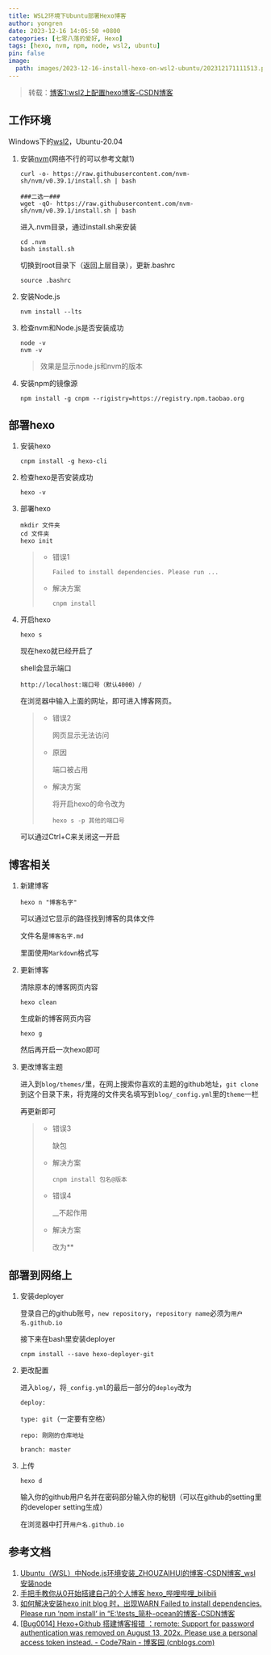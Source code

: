```yaml
---
title: WSL2环境下Ubuntu部署Hexo博客
author: yongren
date: 2023-12-16 14:05:50 +0800
categories: [七零八落的爱好, Hexo]
tags: [hexo, nvm, npm, node, wsl2, ubuntu]
pin: false
image:
  path: images/2023-12-16-install-hexo-on-wsl2-ubuntu/202312171111513.png
---
```


> 转载：[博客1:wsl2上配置hexo博客-CSDN博客](https://blog.csdn.net/iamtheplayer/article/details/128317770)

## 工作环境

Windows下的[wsl2](https://so.csdn.net/so/search?q=wsl2&spm=1001.2101.3001.7020)，Ubuntu-20.04

1. 安装[nvm](https://so.csdn.net/so/search?q=nvm&spm=1001.2101.3001.7020)(网络不行的可以参考文献1)

    ```
    curl -o- https://raw.githubusercontent.com/nvm-sh/nvm/v0.39.1/install.sh | bash
    
    ###二选一###
    wget -qO- https://raw.githubusercontent.com/nvm-sh/nvm/v0.39.1/install.sh | bash
    ```

    进入.nvm目录，通过install.sh来安装

    ```
    cd .nvm
    bash install.sh
    ```

    切换到root目录下（返回上层目录），更新.bashrc

    ```
    source .bashrc
    ```

2. 安装Node.js

    ```
    nvm install --lts
    ```

3. 检查nvm和Node.js是否安装成功

    ```
    node -v
    nvm -v
    ```

    > 效果是显示node.js和nvm的版本

4. 安装npm的镜像源

    ```
    npm install -g cnpm --rigistry=https://registry.npm.taobao.org
    ```

## 部署hexo
1. 安装hexo
    ```
    cnpm install -g hexo-cli
    ```

6. 检查hexo是否安装成功

    ```
    hexo -v
    ```

7. 部署hexo

    ```
    mkdir 文件夹
    cd 文件夹
    hexo init
    ```

    > - 错误1
    >
    >   `Failed to install dependencies. Please run ...`
    >
    > - 解决方案
    >
    >   `cnpm install`
    
8. 开启hexo

    ```
    hexo s
    ```

    现在hexo就已经开启了

    shell会显示端口

    ```
    http://localhost:端口号（默认4000）/
    ```

    在浏览器中输入上面的网址，即可进入博客网页。

    > - 错误2
    >
    >   网页显示无法访问
    >
    > - 原因
    >
    >   端口被占用
    >
    > - 解决方案
    >
    >   将开启hexo的命令改为
    >
    >   `hexo s -p 其他的端口号`
    >
    
    可以通过Ctrl+C来关闭这一开启

## 博客相关
1. 新建博客

    ```
    hexo n "博客名字"
    ```

    可以通过它显示的路径找到博客的具体文件

    文件名是`博客名字.md`

    里面使用`Markdown`格式写

2. 更新博客

    清除原本的博客网页内容

    ```
    hexo clean
    ```

    生成新的博客网页内容

    ```
    hexo g
    ```

    然后再开启一次hexo即可

3. 更改博客主题

    进入到`blog/themes/`里，在网上搜索你喜欢的主题的github地址，`git clone`到这个目录下来，将克隆的文件夹名填写到`blog/_config.yml`里的`theme`一栏

    再更新即可

    > - 错误3
    >
    >   缺包
    >
    > - 解决方案
    >
    >   `cnpm install 包名@版本`
    >
    > - 错误4
    >
    >   __不起作用
    >
    > - 解决方案
    >
    >   改为**

## 部署到网络上

1. 安装deployer

   登录自己的github账号，`new repository`，`repository name`必须为`用户名.github.io`

   接下来在bash里安装deployer

   `cnpm install --save hexo-deployer-git`

2. 更改配置

   进入`blog/`，将`_config.yml`的最后一部分的`deploy`改为

   `deploy:`

   `type: git`（一定要有空格）

   `repo: 刚刚的仓库地址`

   `branch: master`

3. 上传

   `hexo d`

   输入你的github用户名并在密码部分输入你的秘钥（可以在github的setting里的developer setting生成）

   在浏览器中打开`用户名.github.io`

## 参考文档

1. [Ubuntu（WSL）中Node.js环境安装_ZHOUZAIHUI的博客-CSDN博客_wsl 安装node](https://blog.csdn.net/gandongusa/article/details/123010941)
2. [手把手教你从0开始搭建自己的个人博客 hexo_哔哩哔哩_bilibili](https://www.bilibili.com/video/BV1Yb411a7ty/?vd_source=92b6f4a65908f6aa7ab090b39f23b212)
3. [如何解决安装hexo init blog 时，出现WARN Failed to install dependencies. Please run ‘npm install‘ in “E:\tests_简朴-ocean的博客-CSDN博客](https://blog.csdn.net/weixin_44237337/article/details/119994618)
4. [[Bug0014\] Hexo+Github 搭建博客报错 ：remote: Support for password authentication was removed on August 13, 202x. Please use a personal access token instead. - Code7Rain - 博客园 (cnblogs.com)](https://www.cnblogs.com/Code-Rain/p/16357616.html)
